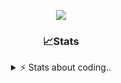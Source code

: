 <div align="center">
  
<p align="center">
  <img src="https://lanyard.cnrad.dev/api/1018290650602553364" />
</p>

### 📈Stats
<details>
    <summary> ⚡ Stats about coding.. </> </summary>
    <br/>

<!--START_SECTION:waka-->
![Code Time](http://img.shields.io/badge/Code%20Time-87%20hrs%2027%20mins-blue)

![Profile Views](http://img.shields.io/badge/Profile%20Views-6-blue)

**🐱 My GitHub Data** 

> 📦 1.1 MB Used in GitHub's Storage 
 > 
> 🏆 113 Contributions in the Year 2024
 > 
> 💼 Opted to Hire
 > 
> 📜 5 Public Repositories 
 > 
> 🔑 19 Private Repositories 
 > 
**I'm an Early 🐤** 

```text
🌞 Morning                26 commits          ██░░░░░░░░░░░░░░░░░░░░░░░   06.79 % 
🌆 Daytime                181 commits         ████████████░░░░░░░░░░░░░   47.26 % 
🌃 Evening                134 commits         █████████░░░░░░░░░░░░░░░░   34.99 % 
🌙 Night                  42 commits          ███░░░░░░░░░░░░░░░░░░░░░░   10.97 % 
```
📅 **I'm Most Productive on Sunday** 

```text
Monday                   23 commits          ██░░░░░░░░░░░░░░░░░░░░░░░   06.01 % 
Tuesday                  49 commits          ███░░░░░░░░░░░░░░░░░░░░░░   12.79 % 
Wednesday                49 commits          ███░░░░░░░░░░░░░░░░░░░░░░   12.79 % 
Thursday                 57 commits          ████░░░░░░░░░░░░░░░░░░░░░   14.88 % 
Friday                   50 commits          ███░░░░░░░░░░░░░░░░░░░░░░   13.05 % 
Saturday                 66 commits          ████░░░░░░░░░░░░░░░░░░░░░   17.23 % 
Sunday                   89 commits          ██████░░░░░░░░░░░░░░░░░░░   23.24 % 
```


📊 **This Week I Spent My Time On** 

```text
🕑︎ Time Zone: Europe/Berlin

💬 Programming Languages: 
Lua                      29 hrs 19 mins      ████████████████████░░░░░   81.56 % 
INI                      2 hrs 18 mins       ██░░░░░░░░░░░░░░░░░░░░░░░   06.43 % 
Other                    1 hr 32 mins        █░░░░░░░░░░░░░░░░░░░░░░░░   04.29 % 
HTML                     1 hr 13 mins        █░░░░░░░░░░░░░░░░░░░░░░░░   03.39 % 
JavaScript               59 mins             █░░░░░░░░░░░░░░░░░░░░░░░░   02.75 % 

🔥 Editors: 
VS Code                  35 hrs 56 mins      █████████████████████████   100.00 % 

🐱‍💻 Projects: 
[framework]              30 hrs 18 mins      █████████████████████░░░░   84.32 % 
server                   2 hrs 52 mins       ██░░░░░░░░░░░░░░░░░░░░░░░   08.00 % 
Unknown Project          2 hrs 38 mins       ██░░░░░░░░░░░░░░░░░░░░░░░   07.37 % 
resources                5 mins              ░░░░░░░░░░░░░░░░░░░░░░░░░   00.24 % 
FPlayT                   0 secs              ░░░░░░░░░░░░░░░░░░░░░░░░░   00.04 % 

💻 Operating System: 
Windows                  35 hrs 56 mins      █████████████████████████   100.00 % 
```

**I Mostly Code in JavaScript** 

```text
JavaScript               7 repos             ████████░░░░░░░░░░░░░░░░░   31.82 % 
Lua                      5 repos             ██████░░░░░░░░░░░░░░░░░░░   22.73 % 
Shell                    3 repos             ███░░░░░░░░░░░░░░░░░░░░░░   13.64 % 
Python                   3 repos             ███░░░░░░░░░░░░░░░░░░░░░░   13.64 % 
HTML                     1 repo              █░░░░░░░░░░░░░░░░░░░░░░░░   04.55 % 
```




 Last Updated on 30/10/2024 12:37:37 UTC
<!--END_SECTION:waka-->
</details>
